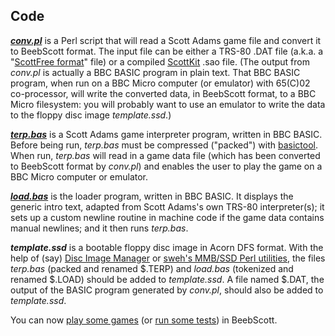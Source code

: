 ## Code

[***conv.pl***](https://github.com/ahope1/BeebScott/tree/main/code/conv.pl) is a Perl script that will read a Scott Adams game file and convert it to BeebScott format. The input file can be either a TRS-80 .DAT file (a.k.a. a "[ScottFree format](https://www.ifarchive.org/indexes/if-archive/scott-adams/games/scottfree/)" file) or a compiled [ScottKit](https://github.com/MikeTaylor/scottkit) .sao file. (The output from *conv.pl* is actually a BBC BASIC program in plain text. That BBC BASIC program, when run on a BBC Micro computer (or emulator) with 65(C)02 co-processor, will write the converted data, in BeebScott format, to a BBC Micro filesystem: you will probably want to use an emulator to write the data to the floppy disc image *template.ssd*.)

[***terp.bas***](https://github.com/ahope1/BeebScott/tree/main/code/terp.bas) is a Scott Adams game interpreter program, written in BBC BASIC. Before being run, *terp.bas* must be compressed ("packed") with [basictool](https://github.com/ZornsLemma/basictool). When run, *terp.bas* will read in a game data file (which has been converted to BeebScott format by *conv.pl*) and enables the user to play the game on a BBC Micro computer or emulator. 

[***load.bas***](https://github.com/ahope1/BeebScott/tree/main/code/load.bas) is the loader program, written in BBC BASIC. It displays the generic intro text, adapted from Scott Adams's own TRS-80 interpreter(s); it sets up a custom newline routine in machine code if the game data contains manual newlines; and it then runs *terp.bas*. 

***template.ssd*** is a bootable floppy disc image in Acorn DFS format. With the help of (say) [Disc Image Manager](https://stardot.org.uk/forums/viewtopic.php?p=299825#p299825) or [sweh's MMB/SSD Perl utilities](https://sweh.spuddy.org/Beeb/mmb_utils.html), the files *terp.bas* (packed and renamed $.TERP) and *load.bas* (tokenized and renamed $.LOAD) should be added to *template.ssd*. A file named $.DAT, the output of the BASIC program generated by *conv.pl*, should also be added to *template.ssd*.

You can now [play some games](https://github.com/ahope1/BeebScott/tree/main/games) (or [run some tests](http://bbcmicro.co.uk//jsbeeb/play.php?autoboot&disc=https://raw.githubusercontent.com/ahope1/BeebScott/master/test/cases.ssd)) in BeebScott.
